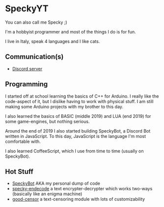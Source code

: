 # SpeckyYT

You can also call me Specky ;)

I'm a hobbyist programmer and most of the things I do is for fun.

I live in Italy, speak 4 languages and I like cats.

## Communication(s)

* [Discord server](https://discord.gg/4EecFku)

## Programming

I started off at school learning the basics of C++ for Arduino. I really like the code-aspect of it, but I dislike having to work with physical stuff.
I am still making some Arduino projects with my brother to this day.

I also learned the basics of BASIC (middle 2019) and LUA (end 2019) for some game-engines, but nothing serious.

Around the end of 2019 I also started building SpeckyBot, a Discord Bot written in JavaScript.
To this day, JavaScript is the language I'm most comfortable with.

I also learned CoffeeScript, which I use from time to time (usually on SpeckyBot).

## Hot Stuff

- [SpeckyBot](https://github.com/SpeckyYT/SpeckyBot) AKA my personal dump of code
- [specky-endecode](https://github.com/SpeckyYT/specky-endecode) a text encrypter-decrypter which works two-ways (basically like an enigma machine)
- [good-censor](https://github.com/SpeckyYT/good-censor) a text-censoring module with lots of customizability
